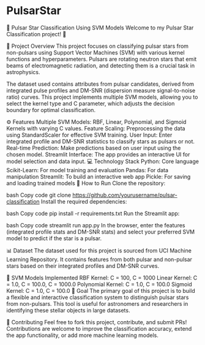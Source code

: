 # PulsarStar

🌟 Pulsar Star Classification Using SVM Models
Welcome to my Pulsar Star Classification project! 🚀

📂 Project Overview
This project focuses on classifying pulsar stars from non-pulsars using Support Vector Machines (SVM) with various kernel functions and hyperparameters. Pulsars are rotating neutron stars that emit beams of electromagnetic radiation, and detecting them is a crucial task in astrophysics.

The dataset used contains attributes from pulsar candidates, derived from integrated pulse profiles and DM-SNR (dispersion measure signal-to-noise ratio) curves. This project implements multiple SVM models, allowing you to select the kernel type and C parameter, which adjusts the decision boundary for optimal classification.

⚙️ Features
Multiple SVM Models: RBF, Linear, Polynomial, and Sigmoid Kernels with varying C values.
Feature Scaling: Preprocessing the data using StandardScaler for effective SVM training.
User Input: Enter integrated profile and DM-SNR statistics to classify stars as pulsars or not.
Real-time Prediction: Make predictions based on user input using the chosen model.
Streamlit Interface: The app provides an interactive UI for model selection and data input.
💻 Technology Stack
Python: Core language
Scikit-Learn: For model training and evaluation
Pandas: For data manipulation
Streamlit: To build an interactive web app
Pickle: For saving and loading trained models
🚀 How to Run
Clone the repository:

bash
Copy code
git clone https://github.com/yourusername/pulsar-classification
Install the required dependencies:

bash
Copy code
pip install -r requirements.txt
Run the Streamlit app:

bash
Copy code
streamlit run app.py
In the browser, enter the features (integrated profile stats and DM-SNR stats) and select your preferred SVM model to predict if the star is a pulsar.

📊 Dataset
The dataset used for this project is sourced from UCI Machine Learning Repository. It contains features from both pulsar and non-pulsar stars based on their integrated profiles and DM-SNR curves.

🔧 SVM Models Implemented
RBF Kernel: C = 100, C = 1000
Linear Kernel: C = 1.0, C = 100.0, C = 1000.0
Polynomial Kernel: C = 1.0, C = 100.0
Sigmoid Kernel: C = 1.0, C = 100.0
🎯 Goal
The primary goal of this project is to build a flexible and interactive classification system to distinguish pulsar stars from non-pulsars. This tool is useful for astronomers and researchers in identifying these stellar objects in large datasets.

🤝 Contributing
Feel free to fork this project, contribute, and submit PRs! Contributions are welcome to improve the classification accuracy, extend the app functionality, or add more machine learning models.

